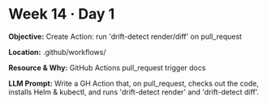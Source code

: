 # Week 14 · Day 1

**Objective:** Create Action: run 'drift-detect render/diff' on pull_request

**Location:** .github/workflows/

**Resource & Why:** GitHub Actions pull_request trigger docs

**LLM Prompt:** Write a GH Action that, on pull_request, checks out the code, installs Helm & kubectl, and runs 'drift-detect render' and 'drift-detect diff'.
